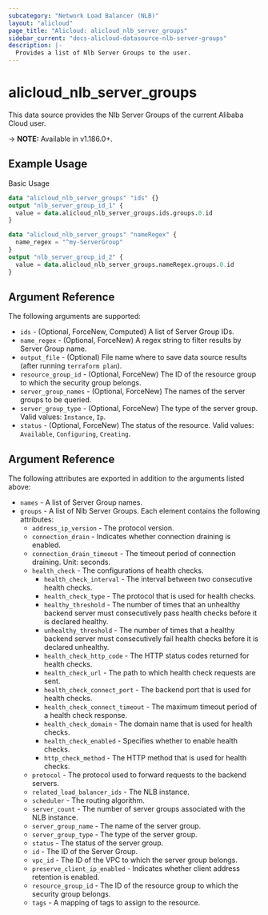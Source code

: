 ```yaml
---
subcategory: "Network Load Balancer (NLB)"
layout: "alicloud"
page_title: "Alicloud: alicloud_nlb_server_groups"
sidebar_current: "docs-alicloud-datasource-nlb-server-groups"
description: |-
  Provides a list of Nlb Server Groups to the user.
---
```


# alicloud\_nlb\_server\_groups

This data source provides the Nlb Server Groups of the current Alibaba Cloud user.

-> **NOTE:** Available in v1.186.0+.

## Example Usage

Basic Usage

```terraform
data "alicloud_nlb_server_groups" "ids" {}
output "nlb_server_group_id_1" {
  value = data.alicloud_nlb_server_groups.ids.groups.0.id
}

data "alicloud_nlb_server_groups" "nameRegex" {
  name_regex = "^my-ServerGroup"
}
output "nlb_server_group_id_2" {
  value = data.alicloud_nlb_server_groups.nameRegex.groups.0.id
}
```

## Argument Reference

The following arguments are supported:

* `ids` - (Optional, ForceNew, Computed)  A list of Server Group IDs.
* `name_regex` - (Optional, ForceNew) A regex string to filter results by Server Group name.
* `output_file` - (Optional) File name where to save data source results (after running `terraform plan`).
* `resource_group_id` - (Optional, ForceNew) The ID of the resource group to which the security group belongs.
* `server_group_names` - (Optional, ForceNew) The names of the server groups to be queried.
* `server_group_type` - (Optional, ForceNew) The type of the server group. Valid values: `Instance`, `Ip`.
* `status` - (Optional, ForceNew) The status of the resource. Valid values: `Available`, `Configuring`, `Creating`.

## Argument Reference

The following attributes are exported in addition to the arguments listed above:

* `names` - A list of Server Group names.
* `groups` - A list of Nlb Server Groups. Each element contains the following attributes:
	* `address_ip_version` - The protocol version.
	* `connection_drain` - Indicates whether connection draining is enabled.
	* `connection_drain_timeout` - The timeout period of connection draining. Unit: seconds.
	* `health_check` - The configurations of health checks.
		* `health_check_interval` - The interval between two consecutive health checks.
		* `health_check_type` - The protocol that is used for health checks.
		* `healthy_threshold` - The number of times that an unhealthy backend server must consecutively pass health checks before it is declared healthy.
		* `unhealthy_threshold` - The number of times that a healthy backend server must consecutively fail health checks before it is declared unhealthy.
		* `health_check_http_code` - The HTTP status codes returned for health checks.
		* `health_check_url` - The path to which health check requests are sent.
		* `health_check_connect_port` - The backend port that is used for health checks.
		* `health_check_connect_timeout` - The maximum timeout period of a health check response.
		* `health_check_domain` - The domain name that is used for health checks.
		* `health_check_enabled` - Specifies whether to enable health checks.
		* `http_check_method` - The HTTP method that is used for health checks.
	* `protocol` - The protocol used to forward requests to the backend servers.
	* `related_load_balancer_ids` - The NLB instance.
	* `scheduler` - The routing algorithm.
	* `server_count` - The number of server groups associated with the NLB instance.
	* `server_group_name` - The name of the server group.
	* `server_group_type` - The type of the server group.
	* `status` - The status of the server group.
	* `id` - The ID of the Server Group.
	* `vpc_id` - The ID of the VPC to which the server group belongs.
	* `preserve_client_ip_enabled` - Indicates whether client address retention is enabled.
	* `resource_group_id` - The ID of the resource group to which the security group belongs.
	* `tags` - A mapping of tags to assign to the resource.